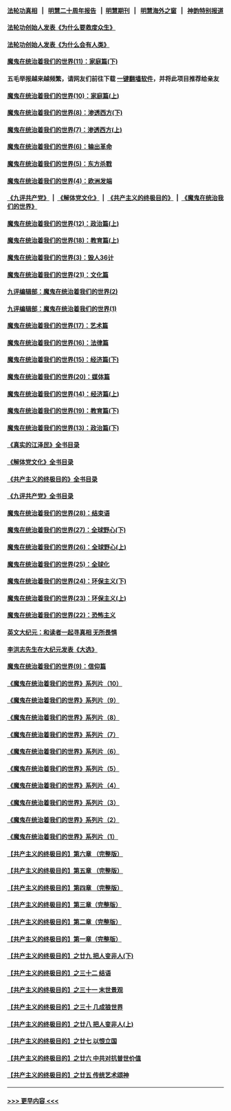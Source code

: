 #### [法轮功真相](https://github.com/gfw-breaker/truth/blob/master/README.md?t=0) &nbsp;&nbsp;|&nbsp;&nbsp; [明慧二十周年报告](https://github.com/gfw-breaker/mh-reports/blob/master/README.md?t=0) &nbsp;&nbsp;|&nbsp;&nbsp;[明慧期刊](https://github.com/gfw-breaker/mh-qikan) &nbsp;&nbsp;|&nbsp;&nbsp; [明慧海外之窗](https://github.com/gfw-breaker/mh-news/blob/master/README.md?t=0) &nbsp;&nbsp;|&nbsp;&nbsp; [神韵特别报道](https://github.com/gfw-breaker/mh-news/blob/master/shenyun.md?t=0)
#### [法轮功创始人发表《为什么要救度众生》](../pages/nsc422/n13975246.md?t=05250043) 
#### [法轮功创始人发表《为什么会有人类》](../pages/nsc422/n13912117.md?t=05250043) 
#### [魔鬼在统治着我们的世界(11)：家庭篇(下)](../pages/nsc422/n10440961.md?t=05250043) 
#### 五毛举报越来越频繁，请网友们前往下载 [一键翻墙软件](https://github.com/gfw-breaker/ssr-accounts)，并将此项目推荐给亲友
#### [魔鬼在统治着我们的世界(10)：家庭篇(上)](../pages/nsc422/n10435448.md?t=05250043) 
#### [魔鬼在统治着我们的世界(8)：渗透西方(下)](../pages/nsc422/n10429603.md?t=05250043) 
#### [魔鬼在统治着我们的世界(7)：渗透西方(上)](../pages/nsc422/n10426013.md?t=05250043) 
#### [魔鬼在统治着我们的世界(6)：输出革命](../pages/nsc422/n10421536.md?t=05250043) 
#### [魔鬼在统治着我们的世界(5)：东方杀戮](../pages/nsc422/n10417707.md?t=05250043) 
#### [魔鬼在统治着我们的世界(4)：欧洲发端](../pages/nsc422/n10414890.md?t=05250043) 
#### [《九评共产党》](https://github.com/begood0513/9ping.md/blob/master/README.md) &nbsp;|&nbsp; [《解体党文化》](../../../../jtdwh.md/blob/master/README.md)  &nbsp;|&nbsp; [《共产主义的终极目的》](../../../../gczydzjmd.md/blob/master/README.md) &nbsp;|&nbsp; [《魔鬼在统治我们的世界》](../../../../mgztzwmdsj.md/blob/master/README.md) 
#### [魔鬼在统治着我们的世界(12)：政治篇(上)](../pages/nsc422/n10444576.md?t=05250043) 
#### [魔鬼在统治着我们的世界(18)：教育篇(上)](../pages/nsc422/n10526970.md?t=05250043) 
#### [魔鬼在统治着我们的世界(3)：毁人36计](../pages/nsc422/n10411583.md?t=05250043) 
#### [魔鬼在统治着我们的世界(21)：文化篇](../pages/nsc422/n10597706.md?t=05250043) 
#### [九评编辑部：魔鬼在统治着我们的世界(2)](../pages/nsc422/n10410036.md?t=05250043) 
#### [九评编辑部：魔鬼在统治着我们的世界(1)](../pages/nsc422/n10406825.md?t=05250043) 
#### [魔鬼在统治着我们的世界(17)：艺术篇](../pages/nsc422/n10499093.md?t=05250043) 
#### [魔鬼在统治着我们的世界(16)：法律篇](../pages/nsc422/n10485969.md?t=05250043) 
#### [魔鬼在统治着我们的世界(15)：经济篇(下)](../pages/nsc422/n10469975.md?t=05250043) 
#### [魔鬼在统治着我们的世界(20)：媒体篇](../pages/nsc422/n10586579.md?t=05250043) 
#### [魔鬼在统治着我们的世界(14)：经济篇(上)](../pages/nsc422/n10457370.md?t=05250043) 
#### [魔鬼在统治着我们的世界(19)：教育篇(下)](../pages/nsc422/n10564808.md?t=05250043) 
#### [魔鬼在统治着我们的世界(13)：政治篇(下)](../pages/nsc422/n10448270.md?t=05250043) 
#### [《真实的江泽民》全书目录](../pages/nsc422/n13721399.md?t=05250043) 
#### [《解体党文化》全书目录](../pages/nsc422/n13721157.md?t=05250043) 
#### [《共产主义的终极目的》全书目录](../pages/nsc422/n13721048.md?t=05250043) 
#### [《九评共产党》全书目录](../pages/nsc422/n13708085.md?t=05250043) 
#### [魔鬼在统治着我们的世界(28)：结束语](../pages/nsc422/n10936246.md?t=05250043) 
#### [魔鬼在统治着我们的世界(27)：全球野心(下)](../pages/nsc422/n10928319.md?t=05250043) 
#### [魔鬼在统治着我们的世界(26)：全球野心(上)](../pages/nsc422/n10900318.md?t=05250043) 
#### [魔鬼在统治着我们的世界(25)：全球化](../pages/nsc422/n10788205.md?t=05250043) 
#### [魔鬼在统治着我们的世界(24)：环保主义(下)](../pages/nsc422/n10695307.md?t=05250043) 
#### [魔鬼在统治着我们的世界(23)：环保主义(上)](../pages/nsc422/n10688613.md?t=05250043) 
#### [魔鬼在统治着我们的世界(22)：恐怖主义](../pages/nsc422/n10614727.md?t=05250043) 
#### [英文大纪元：和读者一起寻真相 无所畏惧](../pages/nsc422/n12542027.md?t=05250043) 
#### [李洪志先生在大纪元发表《大选》](../pages/nsc422/n12534746.md?t=05250043) 
#### [魔鬼在统治着我们的世界(9)：信仰篇](../pages/nsc422/n10432159.md?t=05250043) 
#### [《魔鬼在统治着我们的世界》系列片（10）](../pages/nsc422/n12292670.md?t=05250043) 
#### [《魔鬼在统治着我们的世界》系列片（9）](../pages/nsc422/n12290859.md?t=05250043) 
#### [《魔鬼在统治着我们的世界》系列片（8）](../pages/nsc422/n12287445.md?t=05250043) 
#### [《魔鬼在统治着我们的世界》系列片（7）](../pages/nsc422/n12283425.md?t=05250043) 
#### [《魔鬼在统治着我们的世界》系列片（6）](../pages/nsc422/n12282314.md?t=05250043) 
#### [《魔鬼在统治着我们的世界》系列片（5）](../pages/nsc422/n12281419.md?t=05250043) 
#### [《魔鬼在统治着我们的世界》系列片（4）](../pages/nsc422/n12274024.md?t=05250043) 
#### [《魔鬼在统治着我们的世界》系列片（3）](../pages/nsc422/n12271322.md?t=05250043) 
#### [《魔鬼在统治着我们的世界》系列片（2）](../pages/nsc422/n12269049.md?t=05250043) 
#### [《魔鬼在统治着我们的世界》系列片（1）](../pages/nsc422/n12267575.md?t=05250043) 
#### [【共产主义的终极目的】第六章 （完整版）](../pages/nsc422/n11428913.md?t=05250043) 
#### [【共产主义的终极目的】第五章 （完整版）](../pages/nsc422/n11428912.md?t=05250043) 
#### [【共产主义的终极目的】第四章 （完整版）](../pages/nsc422/n11428907.md?t=05250043) 
#### [【共产主义的终极目的】第三章（完整版）](../pages/nsc422/n11428848.md?t=05250043) 
#### [【共产主义的终极目的】第二章（完整版）](../pages/nsc422/n11428831.md?t=05250043) 
#### [【共产主义的终极目的】第一章（完整版）](../pages/nsc422/n11417651.md?t=05250043) 
#### [【共产主义的终极目的】之廿九 把人变非人(下)](../pages/nsc422/n11344140.md?t=05250043) 
#### [【共产主义的终极目的】之三十二 结语](../pages/nsc422/n11360535.md?t=05250043) 
#### [【共产主义的终极目的】之三十一 末世景观](../pages/nsc422/n11351129.md?t=05250043) 
#### [【共产主义的终极目的】之三十 几成狼世界](../pages/nsc422/n11348280.md?t=05250043) 
#### [【共产主义的终极目的】之廿八 把人变非人(上)](../pages/nsc422/n11340492.md?t=05250043) 
#### [【共产主义的终极目的】之廿七 以恨立国](../pages/nsc422/n11336944.md?t=05250043) 
#### [【共产主义的终极目的】之廿六 中共对抗普世价值](../pages/nsc422/n11324785.md?t=05250043) 
#### [【共产主义的终极目的】之廿五 传统艺术颂神](../pages/nsc422/n11296396.md?t=05250043) 

----
#### [ >>> 更早内容 <<< ](../indexes/nsc422-earlier.md)

